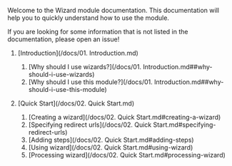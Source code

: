Welcome to the Wizard module documentation. This documentation will help you to quickly understand how to use the module.

If you are looking for some information that is not listed in the documentation, please open an issue!

1. [Introduction](/docs/01. Introduction.md)
   1. [Why should I use wizards?](/docs/01. Introduction.md##why-should-i-use-wizards)
   2. [Why should I use this module?](/docs/01. Introduction.md##why-should-i-use-this-module)

2. [Quick Start](/docs/02. Quick Start.md)
   1. [Creating a wizard](/docs/02. Quick Start.md#creating-a-wizard)
   2. [Specifying redirect urls](/docs/02. Quick Start.md#specifying-redirect-urls)
   3. [Adding steps](/docs/02. Quick Start.md#adding-steps)
   4. [Using wizard](/docs/02. Quick Start.md#using-wizard)
   5. [Processing wizard](/docs/02. Quick Start.md#processing-wizard)